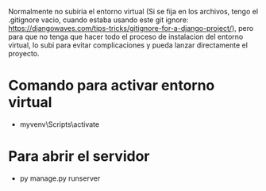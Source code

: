 Normalmente no subiria el entorno virtual (Si se fija en los archivos, tengo el .gitignore vacio, cuando estaba usando este git ignore: https://djangowaves.com/tips-tricks/gitignore-for-a-django-project/), pero para que no tenga que hacer todo el proceso de instalacion del entorno virtual, lo subi para evitar complicaciones y pueda lanzar directamente el proyecto.

# Comando para activar entorno virtual

- myvenv\Scripts\activate

# Para abrir el servidor

- py manage.py runserver
